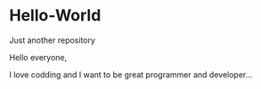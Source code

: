 # Hello-World
Just another repository

Hello everyone,

I love codding and I want to be great programmer and developer...
